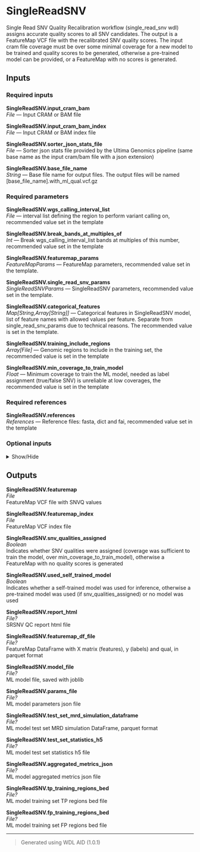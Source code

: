 # SingleReadSNV
Single Read SNV Quality Recalibration workflow (single_read_snv wdl) assigns accurate quality scores to all SNV candidates. The output is a FeatureMap VCF file with the recalibrated SNV quality scores. The input cram file coverage must be over some minimal coverage for a new model to be trained and quality scores to be generated, otherwise a pre-trained model can be provided, or a FeatureMap with no scores is generated.

## Inputs

### Required inputs
<p name="SingleReadSNV.input_cram_bam">
        <b>SingleReadSNV.input_cram_bam</b><br />
        <i>File </i> &mdash; 
         Input CRAM or BAM file <br /> 
</p>
<p name="SingleReadSNV.input_cram_bam_index">
        <b>SingleReadSNV.input_cram_bam_index</b><br />
        <i>File </i> &mdash; 
         Input CRAM or BAM index file <br /> 
</p>
<p name="SingleReadSNV.sorter_json_stats_file">
        <b>SingleReadSNV.sorter_json_stats_file</b><br />
        <i>File </i> &mdash; 
         Sorter json stats file provided by the Ultima Genomics pipeline (same base name as the input cram/bam file with a json extension) <br /> 
</p>
<p name="SingleReadSNV.base_file_name">
        <b>SingleReadSNV.base_file_name</b><br />
        <i>String </i> &mdash; 
         Base file name for output files. The output files will be named [base_file_name].with_ml_qual.vcf.gz <br /> 
</p>

### Required parameters
<p name="SingleReadSNV.wgs_calling_interval_list">
        <b>SingleReadSNV.wgs_calling_interval_list</b><br />
        <i>File </i> &mdash; 
         interval list defining the region to perform variant calling on, recommended value set in the template <br /> 
</p>
<p name="SingleReadSNV.break_bands_at_multiples_of">
        <b>SingleReadSNV.break_bands_at_multiples_of</b><br />
        <i>Int </i> &mdash; 
         Break wgs_calling_interval_list bands at multiples of this number, recommended value set in the template <br /> 
</p>
<p name="SingleReadSNV.featuremap_params">
        <b>SingleReadSNV.featuremap_params</b><br />
        <i>FeatureMapParams </i> &mdash; 
         FeatureMap parameters, recommended value set in the template. <br /> 
</p>
<p name="SingleReadSNV.single_read_snv_params">
        <b>SingleReadSNV.single_read_snv_params</b><br />
        <i>SingleReadSNVParams </i> &mdash; 
         SingleReadSNV parameters, recommended value set in the template. <br /> 
</p>
<p name="SingleReadSNV.categorical_features">
        <b>SingleReadSNV.categorical_features</b><br />
        <i>Map[String,Array[String]] </i> &mdash; 
         Categorical features in SingleReadSNV model, list of feature names with allowed values per feature. Separate from single_read_snv_params due to technical reasons. The recommended value is set in the template. <br /> 
</p>
<p name="SingleReadSNV.training_include_regions">
        <b>SingleReadSNV.training_include_regions</b><br />
        <i>Array[File] </i> &mdash; 
         Genomic regions to include in the training set, the recommended value is set in the template <br /> 
</p>
<p name="SingleReadSNV.min_coverage_to_train_model">
        <b>SingleReadSNV.min_coverage_to_train_model</b><br />
        <i>Float </i> &mdash; 
         Minimum coverage to train the ML model, needed as label assignment (true/false SNV) is unreliable at low coverages, the recommended value is set in the template <br /> 
</p>

### Required references
<p name="SingleReadSNV.references">
        <b>SingleReadSNV.references</b><br />
        <i>References </i> &mdash; 
         Reference files: fasta, dict and fai, recommended value set in the template <br /> 
</p>

### Optional inputs
<details>
<summary> Show/Hide </summary>
<p name="SingleReadSNV.somatic_mutations_list">
        <b>SingleReadSNV.somatic_mutations_list</b><br />
        <i>Array[File]? &mdash; Default: None</i><br />
        Somatic mutations to be excluded from FP training set, will be appended to the fp_training_exclude_regions optional
</p>
<p name="SingleReadSNV.tp_training_exclude_regions">
        <b>SingleReadSNV.tp_training_exclude_regions</b><br />
        <i>Array[File]? &mdash; Default: None</i><br />
        Genomic regions to exclude from the training set TP examples, the recommended value is set in the template
</p>
<p name="SingleReadSNV.fp_training_exclude_regions">
        <b>SingleReadSNV.fp_training_exclude_regions</b><br />
        <i>Array[File]? &mdash; Default: None</i><br />
        Genomic regions to exclude from the training set FP examples, the recommended value is set in the template
</p>
<p name="SingleReadSNV.pre_trained_model_file">
        <b>SingleReadSNV.pre_trained_model_file</b><br />
        <i>File? &mdash; Default: None</i><br />
        Pre-trained ML model file, if provided the model will be used for inference and no self-trained model will be created. Use with care, the model must be trained on the same data type with the same features
</p>
<p name="SingleReadSNV.raise_exceptions_in_report">
        <b>SingleReadSNV.raise_exceptions_in_report</b><br />
        <i>Boolean &mdash; Default: None</i><br />
        Raise and exception and fail the pipeline if an error is raised in the QC report
</p>
</details>


## Outputs
<p name="SingleReadSNV.featuremap">
        <b>SingleReadSNV.featuremap</b><br />
        <i>File</i><br />
        FeatureMap VCF file with SNVQ values
</p>
<p name="SingleReadSNV.featuremap_index">
        <b>SingleReadSNV.featuremap_index</b><br />
        <i>File</i><br />
        FeatureMap VCF index file
</p>
<p name="SingleReadSNV.snv_qualities_assigned">
        <b>SingleReadSNV.snv_qualities_assigned</b><br />
        <i>Boolean</i><br />
        Indicates whether SNV qualities were assigned (coverage was sufficient to train the model, over min_coverage_to_train_model), otherwise a FeatureMap with no quality scores is generated
</p>
<p name="SingleReadSNV.used_self_trained_model">
        <b>SingleReadSNV.used_self_trained_model</b><br />
        <i>Boolean</i><br />
        Indicates whether a self-trained model was used for inference, otherwise a pre-trained model was used (if snv_qualities_assigned) or no model was used
</p>
<p name="SingleReadSNV.report_html">
        <b>SingleReadSNV.report_html</b><br />
        <i>File?</i><br />
        SRSNV QC report html file
</p>
<p name="SingleReadSNV.featuremap_df_file">
        <b>SingleReadSNV.featuremap_df_file</b><br />
        <i>File?</i><br />
        FeatureMap DataFrame with X matrix (features), y (labels) and qual, in parquet format
</p>
<p name="SingleReadSNV.model_file">
        <b>SingleReadSNV.model_file</b><br />
        <i>File?</i><br />
        ML model file, saved with joblib
</p>
<p name="SingleReadSNV.params_file">
        <b>SingleReadSNV.params_file</b><br />
        <i>File?</i><br />
        ML model parameters json file
</p>
<p name="SingleReadSNV.test_set_mrd_simulation_dataframe">
        <b>SingleReadSNV.test_set_mrd_simulation_dataframe</b><br />
        <i>File?</i><br />
        ML model test set MRD simulation DataFrame, parquet format
</p>
<p name="SingleReadSNV.test_set_statistics_h5">
        <b>SingleReadSNV.test_set_statistics_h5</b><br />
        <i>File?</i><br />
        ML model test set statistics h5 file
</p>
<p name="SingleReadSNV.aggregated_metrics_json">
        <b>SingleReadSNV.aggregated_metrics_json</b><br />
        <i>File?</i><br />
        ML model aggregated metrics json file
</p>
<p name="SingleReadSNV.tp_training_regions_bed">
        <b>SingleReadSNV.tp_training_regions_bed</b><br />
        <i>File?</i><br />
        ML model training set TP regions bed file
</p>
<p name="SingleReadSNV.fp_training_regions_bed">
        <b>SingleReadSNV.fp_training_regions_bed</b><br />
        <i>File?</i><br />
        ML model training set FP regions bed file
</p>

<hr />

> Generated using WDL AID (1.0.1)
